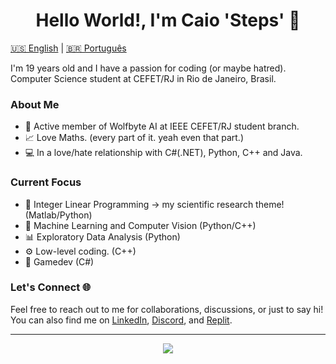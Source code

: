 <h1 align='Center'>Hello World!, I'm Caio 'Steps' 🌟 </h1>

[🇺🇸 English](#english) | [🇧🇷 Português](#português)

I'm 19 years old and I have a passion for coding (or maybe hatred).
Computer Science student at CEFET/RJ in Rio de Janeiro, Brasil.

### About Me

- 🐺 Active member of Wolfbyte AI at IEEE CEFET/RJ student branch.
- 📈 Love Maths. (every part of it. yeah even that part.)
- 💻 In a love/hate relationship with C#(.NET), Python, C++ and Java.

### Current Focus

- 🧪 Integer Linear Programming -> my scientific research theme! (Matlab/Python)
- 🤖 Machine Learning and Computer Vision (Python/C++)
- 📊 Exploratory Data Analysis (Python)
- ⚙️ Low-level coding. (C++)
- 🗿 Gamedev (C#)

### Let's Connect 🌐

Feel free to reach out to me for collaborations, discussions, or just to say hi!
You can also find me on [LinkedIn](https://linkedin.com/in/caio-torkst), [Discord](https://discord.com/users/236648689915920385), and [Replit](https://replit.com/@stepscaio).

---

<p align="center">
  <a href="https://skillicons.dev">
    <img src="https://skillicons.dev/icons?i=cpp,python,cs,java,c" />
  </a>
</p>
